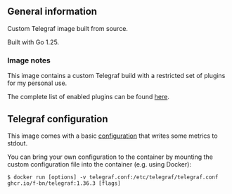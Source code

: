 ## General information

Custom Telegraf image built from source.

Built with Go 1.25.

### Image notes

This image contains a custom Telegraf build with a restricted set of plugins for my personal use.

The complete list of enabled plugins can be found [here](./build-plugins.conf).

## Telegraf configuration

This image comes with a basic [configuration](./telegraf.default.conf) that writes some metrics to stdout.

You can bring your own configuration to the container by mounting the custom configuration file into the container (e.g. using Docker):

```shell
$ docker run [options] -v telegraf.conf:/etc/telegraf/telegraf.conf ghcr.io/f-bn/telegraf:1.36.3 [flags]
```